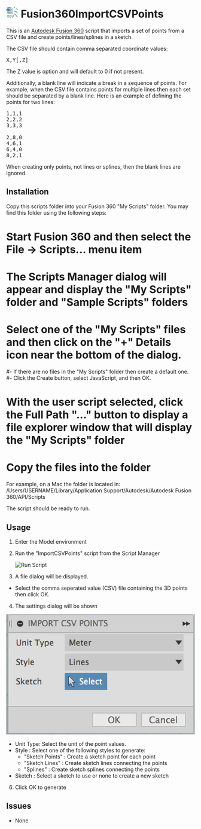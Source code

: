# ![](./resources/32x32.png) Fusion360ImportCSVPoints

This is an [Autodesk Fusion 360](http://fusion360.autodesk.com/) script that imports a set of points from a CSV file and create points/lines/splines in a sketch.

The CSV file should contain comma separated coordinate values:

<pre>X,Y[,Z]</pre>

The Z value is option and will default to 0 if not present.

Additionally, a blank line will indicate a break in a sequence of points.  For example, when the CSV file contains points for multiple lines then each set should be separated by a blank line.  Here is an example of defining the points for two lines:

<pre>
1,1,1
2,2,2
3,3,3

2,8,0
4,6,1
6,4,0
8,2,1
</pre>

When creating only points, not lines or splines, then the blank lines are ignored.

## Installation

Copy this scripts folder into your Fusion 360 "My Scripts" folder. You may find this folder using the following steps:

# Start Fusion 360 and then select the File -> Scripts... menu item
# The Scripts Manager dialog will appear and display the "My Scripts" folder and "Sample Scripts" folders
# Select one of the "My Scripts" files and then click on the "+" Details icon near the bottom of the dialog.
#- If there are no files in the "My Scripts" folder then create a default one.
#- Click the Create button, select JavaScript, and then OK.
# With the user script selected, click the Full Path "..." button to display a file explorer window that will display the "My Scripts" folder
# Copy the files into the folder

For example, on a Mac the folder is located in:
/Users/USERNAME/Library/Application Support/Autodesk/Autodesk Fusion 360/API/Scripts

The script should be ready to run.

## Usage

1. Enter the Model environment
2. Run the "ImportCSVPoints" script from the Script Manager

    ![Run Script](./resources/ScriptsAndAdd-Ins.png)

3. A file dialog will be displayed.
  - Select the comma seperated value (CSV) file containing the 3D points then click OK.

4. The settings dialog will be shown

  ![Image of Settings Dialog](./resources/SettingsDialog.png)

  - Unit Type: Select the unit of the point values.
  - Style : Select one of the following styles to generate:
    - "Sketch Points" : Create a sketch point for each point
    - "Sketch Lines" : Create sketch lines connecting the points
    - "Splines" : Create sketch splines connecting the points
  - Sketch : Select a sketch to use or none to create a new sketch
6. Click OK to generate

## Issues

- None
